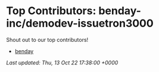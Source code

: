 # Top Contributors: benday-inc/demodev-issuetron3000
Shout out to our top contributors!

- [benday](https://github.com/benday)


_Last updated: Thu, 13 Oct 22 17:38:00 +0000_